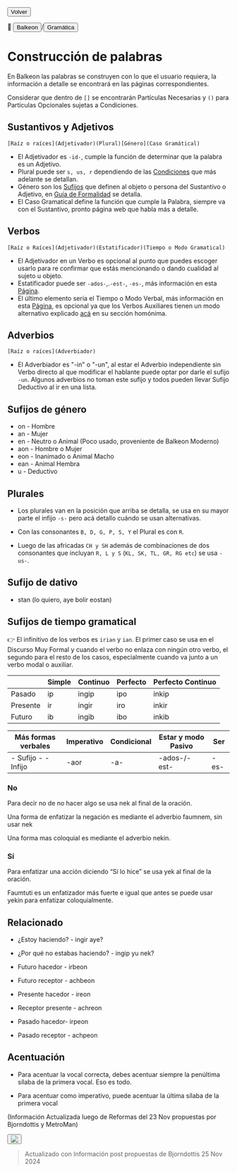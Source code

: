 <button class="button-82-pushable" role="button" onclick="history.back()">
  <span class="button-82-shadow"></span>
  <span class="button-82-edge"></span>
  <span class="button-82-front text">
  Volver
 </span> </button>

📂 <button class="button-16" role="button" onclick="location.href='../../index'">Balkeon</button>/<button class="button-16" role="button" onclick="location.href='../index'">Gramática</button>

# Construcción de palabras

En Balkeon las palabras se construyen con lo que el usuario requiera, la información a detalle se encontrará en las páginas correspondientes.

Considerar que dentro de `[]` se encontrarán Partículas Necesarias y `()` para Partículas Opcionales sujetas a Condiciones.

## Sustantivos y Adjetivos

`[Raíz o raíces](Adjetivador)(Plural)[Género](Caso Gramátical)`

- El Adjetivador es `-id-`, cumple la función de determinar que la palabra es un Adjetivo.
- Plural puede ser `s, us, r` dependiendo de las [Condiciones](#plurales) que más adelante se detallan.
- Género son los [Sufijos](#sufijos-de-género) que definen al objeto o persona del Sustantivo o Adjetivo, en [Guía de Formalidad](../formalityguide) se detalla.
- El Caso Gramatical define la función que cumple la Palabra, siempre va con el Sustantivo, pronto página web que habla más a detalle.

## Verbos

`[Raíz o Raíces](Adjetivador)(Estatificador)(Tiempo o Modo Gramatical)`

- El Adjetivador en un Verbo es opcional al punto que puedes escoger usarlo para re confirmar que estás mencionando o dando cualidad al sujeto u objeto.
- Estatificador puede ser `-ados-`,.`-est-`, `-es-`, más información en esta [Página](../words).
- El último elemento sería el Tiempo o Modo Verbal, más información en esta [Página](../words), es opcional ya que los Verbos Auxiliares tienen un modo alternativo explicado [acá](../sentences) en su sección homónima.

## Adverbios

`[Raíz o raíces](Adverbiador)`

- El Adverbiador es "-in" o "-un", al estar el Adverbio independiente sin Verbo directo al que modificar el hablante puede optar por darle el sufijo `-un`. Algunos adverbios no toman este sufijo y todos pueden llevar Sufijo Deductivo al ir en una lista.

## Sufijos de género
- on - Hombre
- an - Mujer
- en - Neutro o Animal (Poco usado, proveniente de Balkeon Moderno)
- aon - Hombre o Mujer
- eon - Inanimado o Animal Macho
- ean - Animal Hembra
- u - Deductivo

## Plurales

- Los plurales van en la posición que arriba se detalla, se usa en su mayor parte el infijo `-s-` pero acá detallo cuándo se usan alternativas.

- Con las consonantes `B, D, G, P, S, Y` el Plural es con `R`.
- Luego de las africadas `CH y SH` además de combinaciones de dos consonantes que incluyan `R, L y S` (`KL, SK, TL, GR, RG etc`) se usa `-us-`.


## Sufijo de dativo
- stan (lo quiero, aye bolir eostan)

## Sufijos de tiempo gramatical

👉 El infinitivo de los verbos es `irian` y `ian`. El primer caso se usa en el Discurso Muy Formal y cuando el verbo no enlaza con ningún otro verbo, el segundo para el resto de los casos, especialmente cuando va junto a un verbo modal o auxiliar.

<div class="table-wrapper" markdown="block">

|          | Simple | Continuo | Perfecto | Perfecto Continuo |
| -------- | ------ | -------- | -------- | ----------------- |
| Pasado   | ip    | ingip   | ipo      | inkip            |
| Presente | ir     | ingir     | iro      | inkir              |
| Futuro   | ib    | ingib   | ibo      | inkib            |

| Más formas verbales   | Imperativo | Condicional | Estar y modo Pasivo | Ser   |
| --------------------- | ---------- | ----------- | ------------------- | ----- |
| \- Sufijo \- \- Infijo | \-aor      | \-a-        | \-ados-/\-est\-            | \-es- |

</div>

### No

Para decir no de no hacer algo se usa nek al final de la oración.

Una forma de enfatizar la negación es mediante el adverbio faumnem, sin usar nek

Una forma mas coloquial es mediante el adverbio nekin.

### Sí

Para enfatizar una acción diciendo “Sí lo hice” se usa yek al final de la oración.

Faumtuti es un enfatizador más fuerte e igual que antes se puede usar yekin para enfatizar coloquialmente.

## Relacionado

- ¿Estoy haciendo? - ingir aye?
- ¿Por qué no estabas haciendo? - ingip yu nek?

- Futuro hacedor - irbeon
- Futuro receptor - achbeon
- Presente hacedor - ireon
- Receptor presente - achreon
- Pasado hacedor- irpeon
- Pasado receptor - achpeon

## Acentuación

- Para acentuar la vocal correcta, debes acentuar siempre la penúltima sílaba de la primera vocal. Eso es todo.

- Para acentuar como imperativo, puede acentuar la última sílaba de la primera vocal

(Información Actualizada luego de Reformas del 23 Nov propuestas por Bjorndottis y MetroMan)

<button class="button-17" role="button" onclick="langRedirect('es')"><img src="https://img.icons8.com/?size=35&id=95094&format=png&color=000000"/></button> 

> Actualizado con Información post propuestas de Bjorndottis 25 Nov 2024

